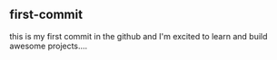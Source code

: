 ## first-commit

this is my first commit in the github and I'm excited to learn and build awesome projects....
